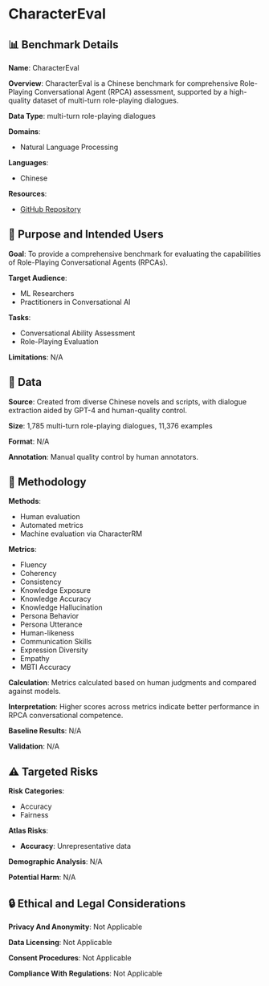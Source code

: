 # CharacterEval

## 📊 Benchmark Details

**Name**: CharacterEval

**Overview**: CharacterEval is a Chinese benchmark for comprehensive Role-Playing Conversational Agent (RPCA) assessment, supported by a high-quality dataset of multi-turn role-playing dialogues.

**Data Type**: multi-turn role-playing dialogues

**Domains**:
- Natural Language Processing

**Languages**:
- Chinese

**Resources**:
- [GitHub Repository](https://github.com/morecry/CharacterEval)

## 🎯 Purpose and Intended Users

**Goal**: To provide a comprehensive benchmark for evaluating the capabilities of Role-Playing Conversational Agents (RPCAs).

**Target Audience**:
- ML Researchers
- Practitioners in Conversational AI

**Tasks**:
- Conversational Ability Assessment
- Role-Playing Evaluation

**Limitations**: N/A

## 💾 Data

**Source**: Created from diverse Chinese novels and scripts, with dialogue extraction aided by GPT-4 and human-quality control.

**Size**: 1,785 multi-turn role-playing dialogues, 11,376 examples

**Format**: N/A

**Annotation**: Manual quality control by human annotators.

## 🔬 Methodology

**Methods**:
- Human evaluation
- Automated metrics
- Machine evaluation via CharacterRM

**Metrics**:
- Fluency
- Coherency
- Consistency
- Knowledge Exposure
- Knowledge Accuracy
- Knowledge Hallucination
- Persona Behavior
- Persona Utterance
- Human-likeness
- Communication Skills
- Expression Diversity
- Empathy
- MBTI Accuracy

**Calculation**: Metrics calculated based on human judgments and compared against models.

**Interpretation**: Higher scores across metrics indicate better performance in RPCA conversational competence.

**Baseline Results**: N/A

**Validation**: N/A

## ⚠️ Targeted Risks

**Risk Categories**:
- Accuracy
- Fairness

**Atlas Risks**:
- **Accuracy**: Unrepresentative data

**Demographic Analysis**: N/A

**Potential Harm**: N/A

## 🔒 Ethical and Legal Considerations

**Privacy And Anonymity**: Not Applicable

**Data Licensing**: Not Applicable

**Consent Procedures**: Not Applicable

**Compliance With Regulations**: Not Applicable
